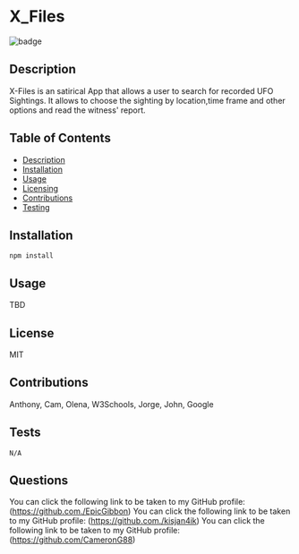 # X_Files
  ![badge](https://img.shields.io/badge/License-MIT-red)

## Description
X-Files is an satirical App that allows a user to search for recorded UFO Sightings. It allows to choose the sighting by location,time frame and other options and read the witness' report.

## Table of Contents
* [Description](#Description)
* [Installation](#Installation)
* [Usage](#Usage)
* [Licensing](#License)
* [Contributions](#Contributions)
* [Testing](#Tests)

## Installation

```
npm install
```

## Usage
TBD

## License
MIT

## Contributions
Anthony, Cam, Olena, W3Schools, Jorge, John, Google

## Tests
```
N/A
```

## Questions 
You can click the following link to be taken to my GitHub profile: (https://github.com./EpicGibbon)
You can click the following link to be taken to my GitHub profile: (https://github.com./kisjan4ik)
You can click the following link to be taken to my GitHub profile: (https://github.com/CameronG88)

